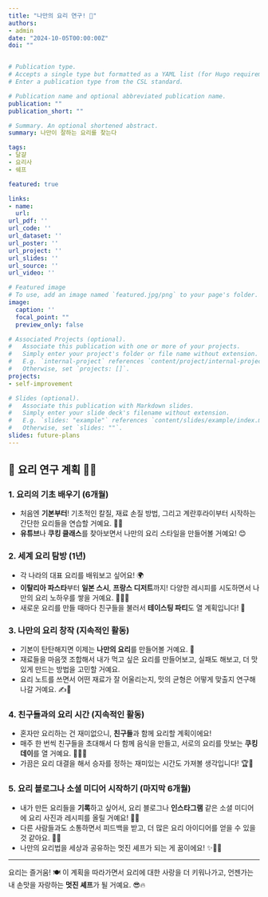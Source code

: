 ```yaml
---
title: "나만의 요리 연구! 🍕"
authors:
- admin
date: "2024-10-05T00:00:00Z"
doi: ""


# Publication type.
# Accepts a single type but formatted as a YAML list (for Hugo requirements).
# Enter a publication type from the CSL standard.

# Publication name and optional abbreviated publication name.
publication: ""
publication_short: ""

# Summary. An optional shortened abstract.
summary: 나만이 잘하는 요리를 찾는다

tags:
- 달걀
- 요리사
- 쉐프

featured: true

links:
- name:
  url: 
url_pdf: ''
url_code: ''
url_dataset: ''
url_poster: ''
url_project: ''
url_slides: ''
url_source: ''
url_video: ''

# Featured image
# To use, add an image named `featured.jpg/png` to your page's folder. 
image:
  caption: ''
  focal_point: ""
  preview_only: false

# Associated Projects (optional).
#   Associate this publication with one or more of your projects.
#   Simply enter your project's folder or file name without extension.
#   E.g. `internal-project` references `content/project/internal-project/index.md`.
#   Otherwise, set `projects: []`.
projects:
- self-improvement

# Slides (optional).
#   Associate this publication with Markdown slides.
#   Simply enter your slide deck's filename without extension.
#   E.g. `slides: "example"` references `content/slides/example/index.md`.
#   Otherwise, set `slides: ""`.
slides: future-plans
---
```


## 🍳 요리 연구 계획 🧑‍🍳

### 1. 요리의 기초 배우기 (6개월)  
- 처음엔 **기본부터**! 기초적인 칼질, 재료 손질 방법, 그리고 계란후라이부터 시작하는 간단한 요리들을 연습할 거예요. 🍳🥬  
- **유튜브**나 **쿠킹 클래스**를 찾아보면서 나만의 요리 스타일을 만들어볼 거예요! 😊

### 2. 세계 요리 탐방 (1년)  
- 각 나라의 대표 요리를 배워보고 싶어요! 🌍  
- **이탈리아 파스타**부터 **일본 스시**, **프랑스 디저트**까지! 다양한 레시피를 시도하면서 나만의 요리 노하우를 쌓을 거예요. 🍝🍣🍰  
- 새로운 요리를 만들 때마다 친구들을 불러서 **테이스팅 파티**도 열 계획입니다! 🎉

### 3. 나만의 요리 창작 (지속적인 활동)  
- 기본이 탄탄해지면 이제는 **나만의 요리**를 만들어볼 거예요. 🍲  
- 재료들을 마음껏 조합해서 내가 먹고 싶은 요리를 만들어보고, 실패도 해보고, 더 맛있게 만드는 방법을 고민할 거예요.  
- 요리 노트를 쓰면서 어떤 재료가 잘 어울리는지, 맛의 균형은 어떻게 맞출지 연구해 나갈 거예요. ✍️📖

### 4. 친구들과의 요리 시간 (지속적인 활동)  
- 혼자만 요리하는 건 재미없으니, **친구들**과 함께 요리할 계획이에요!  
- 매주 한 번씩 친구들을 초대해서 다 함께 음식을 만들고, 서로의 요리를 맛보는 **쿠킹 데이**를 열 거예요. 🍕👯‍♂️  
- 가끔은 요리 대결을 해서 승자를 정하는 재미있는 시간도 가져볼 생각입니다! 🏆🎊

### 5. 요리 블로그나 소셜 미디어 시작하기 (마지막 6개월)  
- 내가 만든 요리들을 **기록**하고 싶어서, 요리 블로그나 **인스타그램** 같은 소셜 미디어에 요리 사진과 레시피를 올릴 거예요! 📸🍴  
- 다른 사람들과도 소통하면서 피드백을 받고, 더 많은 요리 아이디어를 얻을 수 있을 것 같아요. 💬💡  
- 나만의 요리법을 세상과 공유하는 멋진 셰프가 되는 게 꿈이에요! ✨👩‍🍳

---

요리는 즐거움! 🍽️ 이 계획을 따라가면서 요리에 대한 사랑을 더 키워나가고, 언젠가는 내 손맛을 자랑하는 **멋진 셰프**가 될 거예요. 😎🔥


